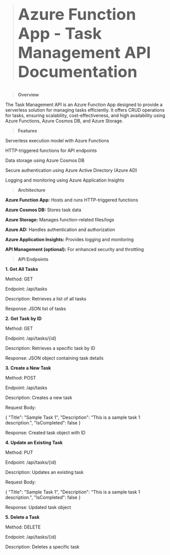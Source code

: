> <h1 style="font-size:50px;"><b>Azure Function App - Task Management API Documentation</b></h1>



> **Overview**

The Task Management API is an Azure Function App designed to provide a serverless solution for managing tasks efficiently. It offers CRUD operations for tasks, ensuring scalability, cost-effectiveness, and high availability using Azure Functions, Azure Cosmos DB, and Azure Storage.

> **Features**

Serverless execution model with Azure Functions

HTTP-triggered functions for API endpoints

Data storage using Azure Cosmos DB

Secure authentication using Azure Active Directory (Azure AD)

Logging and monitoring using Azure Application Insights

> **Architecture**

**Azure Function App:** Hosts and runs HTTP-triggered functions

**Azure Cosmos DB:** Stores task data

**Azure Storage:** Manages function-related files/logs

**Azure AD:** Handles authentication and authorization

**Azure Application Insights:** Provides logging and monitoring

**API Management (optional):** For enhanced security and throttling

> **API Endpoints**

**1. Get All Tasks**

Method: GET

Endpoint: /api/tasks

Description: Retrieves a list of all tasks

Response: JSON list of tasks

**2. Get Task by ID**

Method: GET

Endpoint: /api/tasks/{id}

Description: Retrieves a specific task by ID

Response: JSON object containing task details

**3. Create a New Task**

Method: POST

Endpoint: /api/tasks

Description: Creates a new task

Request Body:

{
  "Title": "Sample Task 1",
  "Description": "This is a sample task 1 description.",
  "IsCompleted": false
}

Response: Created task object with ID

**4. Update an Existing Task**

Method: PUT

Endpoint: /api/tasks/{id}

Description: Updates an existing task

Request Body:

{
  "Title": "Sample Task 1",
  "Description": "This is a sample task 1 description.",
  "IsCompleted": false
}

Response: Updated task object

**5. Delete a Task**

Method: DELETE

Endpoint: /api/tasks/{id}

Description: Deletes a specific task
